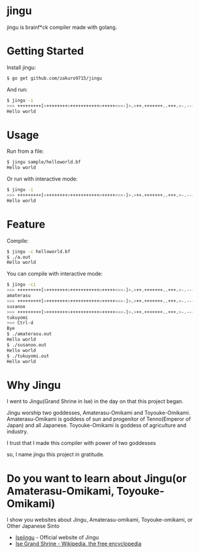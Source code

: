 # jingu

jingu is brainf\*ck compiler made with golang.

# Getting Started

Install jingu:

~~~sh
$ go get github.com/zakuro9715/jingu
~~~

And run:
~~~sh
$ jingu -i
>>> +++++++++[>++++++++>+++++++++++>+++++<<<-]>.>++.+++++++..+++.>-.------------.<++++++++.--------.+++.------.--------.>+.>++++++++++.
Hello world
~~~

# Usage

Run from a file:
~~~sh
$ jingu sample/helloworld.bf
Hello world
~~~

Or run with interactive mode:
~~~sh
$ jingu -i
>>> +++++++++[>++++++++>+++++++++++>+++++<<<-]>.>++.+++++++..+++.>-.------------.<++++++++.--------.+++.------.--------.>+.>++++++++++.
Hello world
~~~

# Feature

Compile:

~~~sh
$ jingu -c helloworld.bf
$ ./a.out
Hello world
~~~

You can compile with interactive mode:

~~~sh
$ jingu -ci
>>> +++++++++[>++++++++>+++++++++++>+++++<<<-]>.>++.+++++++..+++.>-.------------.<++++++++.--------.+++.------.--------.>+.>++++++++++.
amaterasu
>>> +++++++++[>++++++++>+++++++++++>+++++<<<-]>.>++.+++++++..+++.>-.------------.<++++++++.--------.+++.------.--------.>+.>++++++++++.
susanoo
>>> +++++++++[>++++++++>+++++++++++>+++++<<<-]>.>++.+++++++..+++.>-.------------.<++++++++.--------.+++.------.--------.>+.>++++++++++.
tukuyomi
>>> Ctrl-d
Bye
$ ./amaterasu.out
Hello world
$ ./susanoo.out
Hello world
$ ./tukuyomi.out
Hello world
~~~

# Why Jingu

I went to Jingu(Grand Shrine in Ise) in the day on that this project began.

Jingu worship two goddesses, Amaterasu-Omikami and Toyouke-Omikami.
Amaterasu-Omikami is goddess of sun and progenitor of Tenno(Emperor of Japan) and all Japanese.
Toyouke-Omikami is goddess of agriculture and industry.

I trust that I made this compiler with power of two goddesses 

so, I name jingu this project in gratitude.


# Do you want to learn about Jingu(or Amaterasu-Omikami, Toyouke-Omikami)

I show you websites about Jingu, Amaterasu-omikami, Toyouke-omikami, or Other Japanese Sinto

* [Isejingu](http://www.isejingu.or.jp/english/) - Official website of Jingu
* [Ise Grand Shrine - Wikipedia, the free encyclopedia](http://en.wikipedia.org/wiki/Ise_Grand_Shrine)

